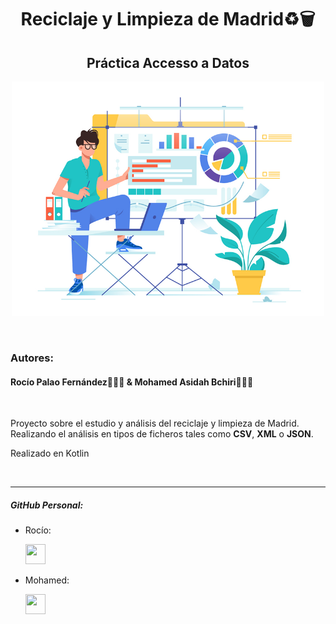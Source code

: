 <h1 align="center">Reciclaje y Limpieza de Madrid♻🗑</h1>
<h2 align="center">Práctica Accesso a Datos</h2>

<p  align="center" ><img src="./img/logo.png" width="500px"></p>

<br>


### Autores:
#### Rocío Palao Fernández🙋🏻‍♀️ & Mohamed Asidah Bchiri🙋🏽‍♂️

<br>

Proyecto sobre el estudio y análisis del reciclaje y limpieza de Madrid.
Realizando el análisis en tipos de ficheros tales como **CSV**, **XML** o **JSON**.

Realizado en Kotlin

<br>

----
##### GitHub Personal:
- Rocío:<p align="left"> <a href="https://www.github.com/Rochiio" target="_blank" rel="noreferrer"><img src="https://raw.githubusercontent.com/danielcranney/readme-generator/main/public/icons/socials/github.svg" width="32" height="32" /></a>

- Mohamed:<p align="left"> <a href="https://www.github.com/loopedmoha" target="_blank" rel="noreferrer"><img src="https://raw.githubusercontent.com/danielcranney/readme-generator/main/public/icons/socials/github.svg" width="32" height="32" /></a></p>
